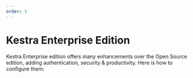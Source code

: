 ```yaml
---
order: 5
---
```

# Kestra Enterprise Edition

Kestra Enterprise edition offers many enhancements over the Open Source edition, adding authentication, security & productivity.
Here is how to configure them:


<ChildTableOfContents />

